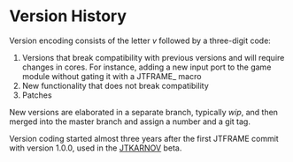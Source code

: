 # Version History

Version encoding consists of the letter _v_ followed by a three-digit code:

1. Versions that break compatibility with previous versions and will require changes in cores. For instance, adding a new input port to the game module without gating it with a JTFRAME_ macro
2. New functionality that does not break compatibility
3. Patches

New versions are elaborated in a separate branch, typically _wip_, and then merged into the master branch and assign a number and a git tag.

Version coding started almost three years after the first JTFRAME commit with version 1.0.0, used in the [JTKARNOV](https://github.com/jotego/jtcop) beta.
